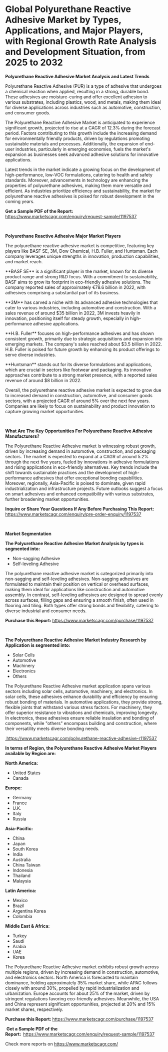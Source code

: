 <p><h1>Global Polyurethane Reactive Adhesive Market by Types, Applications, and Major Players, with Regional Growth Rate Analysis and Development Situation, from 2025 to 2032</h1></p><p><strong>Polyurethane Reactive Adhesive Market Analysis and Latest Trends</strong></p>
<p><p>Polyurethane Reactive Adhesive (PUR) is a type of adhesive that undergoes a chemical reaction when applied, resulting in a strong, durable bond. These adhesives are moisture-curing and offer excellent adhesion to various substrates, including plastics, wood, and metals, making them ideal for diverse applications across industries such as automotive, construction, and consumer goods.</p><p>The Polyurethane Reactive Adhesive Market is anticipated to experience significant growth, projected to rise at a CAGR of 12.3% during the forecast period. Factors contributing to this growth include the increasing demand for environmentally friendly products, driven by regulations promoting sustainable materials and processes. Additionally, the expansion of end-user industries, particularly in emerging economies, fuels the market's expansion as businesses seek advanced adhesive solutions for innovative applications.</p><p>Latest trends in the market indicate a growing focus on the development of high-performance, low-VOC formulations, catering to health and safety standards. Moreover, advancements in technology are enhancing the properties of polyurethane adhesives, making them more versatile and efficient. As industries prioritize efficiency and sustainability, the market for polyurethane reactive adhesives is poised for robust development in the coming years.</p></p>
<p><strong>Get a Sample PDF of the Report:&nbsp;</strong> <a href="https://www.marketscagr.com/enquiry/request-sample/1197537?utm_campaign=2116&utm_medium=2&utm_source=Github&utm_content=ia&utm_term=01042025&utm_id=polyurethane-reactive-adhesive">https://www.marketscagr.com/enquiry/request-sample/1197537</a></p>
<p>&nbsp;</p>
<p><strong>Polyurethane Reactive Adhesive Major Market Players</strong></p>
<p><p>The polyurethane reactive adhesive market is competitive, featuring key players like BASF SE, 3M, Dow Chemical, H.B. Fuller, and Huntsman. Each company leverages unique strengths in innovation, production capabilities, and market reach.</p><p>**BASF SE** is a significant player in the market, known for its diverse product range and strong R&D focus. With a commitment to sustainability, BASF aims to grow its footprint in eco-friendly adhesive solutions. The company reported sales of approximately €78.6 billion in 2022, with adhesives comprising a substantial part of its business.</p><p>**3M** has carved a niche with its advanced adhesive technologies that cater to various industries, including automotive and construction. With a sales revenue of around $35 billion in 2022, 3M invests heavily in innovation, positioning itself for steady growth, especially in high-performance adhesive applications.</p><p>**H.B. Fuller** focuses on high-performance adhesives and has shown consistent growth, primarily due to strategic acquisitions and expansion into emerging markets. The company's sales reached about $3.5 billion in 2022. H.B. Fuller is poised for future growth by enhancing its product offerings to serve diverse industries.</p><p>**Huntsman** stands out for its diverse formulations and applications, which are crucial in sectors like footwear and packaging. Its innovative approaches contribute to a strong market presence, with a reported sales revenue of around $8 billion in 2022.</p><p>Overall, the polyurethane reactive adhesive market is expected to grow due to increased demand in construction, automotive, and consumer goods sectors, with a projected CAGR of around 5% over the next few years. Companies are likely to focus on sustainability and product innovation to capture growing market opportunities.</p></p>
<p>&nbsp;</p>
<p><strong>What Are The Key Opportunities For Polyurethane Reactive Adhesive Manufacturers?</strong></p>
<p><p>The Polyurethane Reactive Adhesive market is witnessing robust growth, driven by increasing demand in automotive, construction, and packaging sectors. The market is expected to expand at a CAGR of around 5.2% through the next five years, fueled by innovations in adhesive formulations and rising applications in eco-friendly alternatives. Key trends include the shift towards sustainable practices and the development of high-performance adhesives that offer exceptional bonding capabilities. Moreover, regionally, Asia-Pacific is poised to dominate, given rapid industrialization and infrastructure projects. Future outlooks suggest a focus on smart adhesives and enhanced compatibility with various substrates, further broadening market opportunities.</p></p>
<p><strong>Inquire or Share Your Questions If Any Before Purchasing This Report:</strong> <a href="https://www.marketscagr.com/enquiry/pre-order-enquiry/1197537?utm_campaign=2116&utm_medium=2&utm_source=Github&utm_content=ia&utm_term=01042025&utm_id=polyurethane-reactive-adhesive">https://www.marketscagr.com/enquiry/pre-order-enquiry/1197537</a></p>
<p>&nbsp;</p>
<p><strong>Market Segmentation</strong></p>
<p><strong>The Polyurethane Reactive Adhesive Market Analysis by types is segmented into:</strong></p>
<p><ul><li>Non-sagging Adhesive</li><li>Self-leveling Adhesive</li></ul></p>
<p><p>The polyurethane reactive adhesive market is categorized primarily into non-sagging and self-leveling adhesives. Non-sagging adhesives are formulated to maintain their position on vertical or overhead surfaces, making them ideal for applications like construction and automotive assembly. In contrast, self-leveling adhesives are designed to spread evenly across surfaces, filling gaps and ensuring a smooth finish, often used in flooring and tiling. Both types offer strong bonds and flexibility, catering to diverse industrial and consumer needs.</p></p>
<p><strong>Purchase this Report:&nbsp;</strong><a href="https://www.marketscagr.com/purchase/1197537?utm_campaign=2116&utm_medium=2&utm_source=Github&utm_content=ia&utm_term=01042025&utm_id=polyurethane-reactive-adhesive">https://www.marketscagr.com/purchase/1197537</a></p>
<p>&nbsp;</p>
<p><strong>The Polyurethane Reactive Adhesive Market Industry Research by Application is segmented into:</strong></p>
<p><ul><li>Solar Cells</li><li>Automotive</li><li>Machinery</li><li>Electronics</li><li>Others</li></ul></p>
<p><p>The Polyurethane Reactive Adhesive market application spans various sectors including solar cells, automotive, machinery, and electronics. In solar cells, these adhesives enhance durability and efficiency by ensuring robust bonding of materials. In automotive applications, they provide strong, flexible joints that withstand various stress factors. For machinery, they offer superior resistance to vibrations and chemicals, improving longevity. In electronics, these adhesives ensure reliable insulation and bonding of components, while "others" encompass building and construction, where their versatility meets diverse bonding needs.</p></p>
<p><a href="https://www.marketscagr.com/polyurethane-reactive-adhesive-r1197537?utm_campaign=2116&utm_medium=2&utm_source=Github&utm_content=ia&utm_term=01042025&utm_id=polyurethane-reactive-adhesive">&nbsp;https://www.marketscagr.com/polyurethane-reactive-adhesive-r1197537</a></p>
<p><strong>In terms of Region, the Polyurethane Reactive Adhesive Market Players available by Region are:</strong></p>
<p>
    <p> <strong> North America: </strong>
        <ul>
            <li>United States</li>
            <li>Canada</li>
        </ul>
        </p> 
    <p> <strong> Europe: </strong>
        <ul>
            <li>Germany</li>
            <li>France</li>
            <li>U.K.</li>
            <li>Italy</li>
            <li>Russia</li>
        </ul>
        </p> 
    <p> <strong> Asia-Pacific: </strong>
        <ul>
            <li>China</li>
            <li>Japan</li>
            <li>South Korea</li>
            <li>India</li>
            <li>Australia</li>
            <li>China Taiwan</li>
            <li>Indonesia</li>
            <li>Thailand</li>
            <li>Malaysia</li>
        </ul>
        </p> 
    <p> <strong> Latin America: </strong>
        <ul>
            <li>Mexico</li>
            <li>Brazil</li>
            <li>Argentina Korea</li>
            <li>Colombia</li>
        </ul>
        </p> 
    <p> <strong> Middle East & Africa: </strong>
        <ul>
            <li>Turkey</li>
            <li>Saudi</li>
            <li>Arabia</li>
            <li>UAE</li>
            <li>Korea</li>
        </ul>
    </p>
    </p>
<p><p>The Polyurethane Reactive Adhesive market exhibits robust growth across multiple regions, driven by increasing demand in construction, automotive, and electronics sectors. North America is forecasted to maintain dominance, holding approximately 35% market share, while APAC follows closely with around 30%, propelled by rapid industrialization and urbanization. Europe accounts for about 25% of the market, driven by stringent regulations favoring eco-friendly adhesives. Meanwhile, the USA and China represent significant opportunities, projected at 20% and 15% market shares, respectively.</p></p>
<p><strong>Purchase this Report: </strong><a href="https://www.marketscagr.com/purchase/1197537?utm_campaign=2116&utm_medium=2&utm_source=Github&utm_content=ia&utm_term=01042025&utm_id=polyurethane-reactive-adhesive">https://www.marketscagr.com/purchase/1197537</a></p>
<p>&nbsp;<strong>Get a Sample PDF of the Report:&nbsp;&nbsp;</strong><a href="https://www.marketscagr.com/enquiry/request-sample/1197537?utm_campaign=2116&utm_medium=2&utm_source=Github&utm_content=ia&utm_term=01042025&utm_id=polyurethane-reactive-adhesive">https://www.marketscagr.com/enquiry/request-sample/1197537</a></p>
<p><strong></strong></p>
<p>Check more reports on <a href="https://www.marketscagr.com/?utm_campaign=2116&utm_medium=2&utm_source=Github&utm_content=ia&utm_term=01042025&utm_id=polyurethane-reactive-adhesive">https://www.marketscagr.com/</a></p>